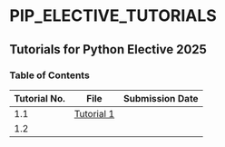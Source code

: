 # PIP_ELECTIVE_TUTORIALS

## Tutorials for Python Elective 2025<br>
### Table of Contents
|Tutorial No. | File          | Submission Date|
|-------------|---------------|----------------|
|1.1          |[Tutorial 1](https://github.com/thoms004/PIP_ELECTIVE_TUTORIALS/blob/main/TUTORIAL%201/1.IncomeTaxCalculator.py) |                |
|1.2            |               |                |
  
